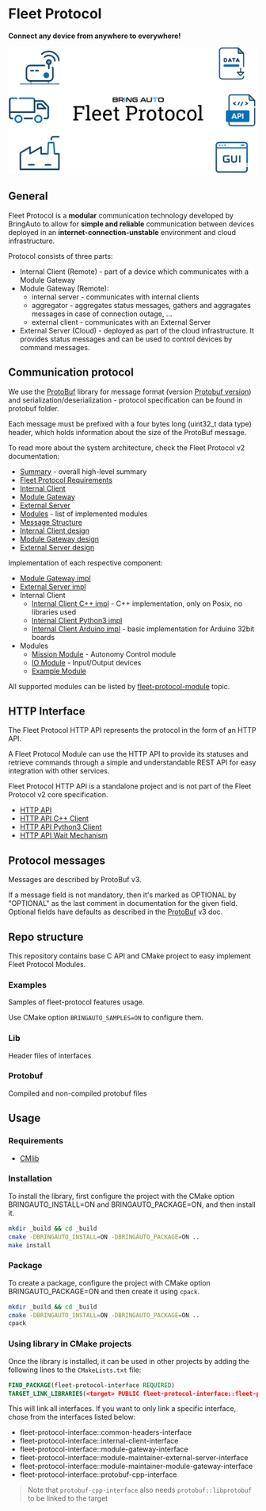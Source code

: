 # Fleet Protocol

**Connect any device from anywhere to everywhere!**

![Fleet Protocol](./doc/img/FleetProtocolImg.webp)


## General

Fleet Protocol is a **modular** communication technology developed by BringAuto to allow for **simple and reliable** communication between
devices deployed in an **internet-connection-unstable** environment and cloud infrastructure.

Protocol consists of three parts:

- Internal Client (Remote) - part of a device which communicates with a Module Gateway
- Module Gateway (Remote):
  - internal server - communicates with internal clients
  - aggregator - aggregates status messages, gathers and aggragates messages in case of connection outage, ...
  - external client - communicates with an External Server
- External Server (Cloud) - deployed as part of the cloud infrastructure. It provides status messages and can be used to control devices by command messages.

## Communication protocol

We use the [ProtoBuf] library for message format (version [Protobuf version]) and serialization/deserialization - protocol
specification
can be found in protobuf folder.

Each message must be prefixed with a four bytes long (uint32_t data type) header, which holds
information about the size of the ProtoBuf message.

To read more about the system architecture, check the Fleet Protocol v2 documentation:

- [Summary] - overall high-level summary
- [Fleet Protocol Requirements]
- [Internal Client]
- [Module Gateway]
- [External Server]
- [Modules] - list of implemented modules
- [Message Structure]
- [Internal Client design]
- [Module Gateway design]
- [External Server design]

Implementation of each respective component:

- [Module Gateway impl]
- [External Server impl]
- Internal Client
  - [Internal Client C++ impl] - C++ implementation, only on Posix, no libraries used
  - [Internal Client Python3 impl]
  - [Internal Client Arduino impl] - basic implementation for Arduino 32bit boards
- Modules
  - [Mission Module] - Autonomy Control module
  - [IO Module] - Input/Output devices
  - [Example Module]

All supported modules can be listed by [fleet-protocol-module] topic.

## HTTP Interface

The Fleet Protocol HTTP API represents the protocol in the form of an HTTP API.

A Fleet Protocol Module can use the HTTP API to provide its statuses and retrieve commands
through a simple and understandable REST API for easy integration with other services.

Fleet Protocol HTTP API is a standalone project and is not part of the Fleet Protocol v2 core specification.

- [HTTP API]
- [HTTP API C++ Client]
- [HTTP API Python3 Client]
- [HTTP API Wait Mechanism]

## Protocol messages

Messages are described by ProtoBuf v3.

If a message field is not mandatory, then it's marked as OPTIONAL by "OPTIONAL"
as the last comment in documentation for the given field.
Optional fields have defaults as described in the [ProtoBuf] v3 doc.

## Repo structure

This repository contains base C API and CMake project to easy
implement Fleet Protocol Modules.

### Examples

Samples of fleet-protocol features usage.

Use CMake option `BRINGAUTO_SAMPLES=ON` to configure them.

### Lib

Header files of interfaces

### Protobuf

Compiled and non-compiled protobuf files

## Usage

### Requirements

- [CMlib](https://github.com/cmakelib/cmakelib)

### Installation

To install the library, first configure the project with the CMake option BRINGAUTO_INSTALL=ON and BRINGAUTO_PACKAGE=ON, and then install it.

```bash
mkdir _build && cd _build
cmake -DBRINGAUTO_INSTALL=ON -DBRINGAUTO_PACKAGE=ON ..
make install
```

### Package

To create a package, configure the project with CMake option BRINGAUTO_PACKAGE=ON and then create it using `cpack`.

```bash
mkdir _build && cd _build
cmake -DBRINGAUTO_INSTALL=ON -DBRINGAUTO_PACKAGE=ON ..
cpack
```

### Using library in CMake projects

Once the library is installed, it can be used in other projects by adding the following lines to the `CMakeLists.txt`
file:

```cmake
FIND_PACKAGE(fleet-protocol-interface REQUIRED)
TARGET_LINK_LIBRARIES(<target> PUBLIC fleet-protocol-interface::fleet-protocol-interface)
```

This will link all interfaces. If you want to only link a specific interface, chose from the interfaces listed below:

- fleet-protocol-interface::common-headers-interface
- fleet-protocol-interface::internal-client-interface
- fleet-protocol-interface::module-gateway-interface
- fleet-protocol-interface::module-maintainer-external-server-interface
- fleet-protocol-interface::module-maintainer-module-gateway-interface
- fleet-protocol-interface::protobuf-cpp-interface

> Note that `protobuf-cpp-interface` also needs `protobuf::libprotobuf` to be linked to the target

[ProtoBuf]: https://developers.google.com/protocol-buffers
[Protobuf version]: https://github.com/protocolbuffers/protobuf/releases/tag/v3.21.12
[Summary]: https://ref.bringautofleet.com/r/protocol/v2/2.0.1/summary
[Fleet Protocol Requirements]: https://ref.bringautofleet.com/r/protocol/v2/2.0.1/protocol-requirements
[Internal Client]: https://ref.bringautofleet.com/r/protocol/v2/2.0.1/internal-client
[Module Gateway]: https://ref.bringautofleet.com/r/protocol/v2/2.0.1/module-gateway
[External Server]: https://ref.bringautofleet.com/r/protocol/v2/2.0.1/external-server
[Modules]: https://ref.bringautofleet.com/r/protocol/v2/2.0.1/modules
[Message Structure]: https://ref.bringautofleet.com/r/protocol/v2/2.0.1/message-structure
[Internal Client design]: https://ref.bringautofleet.com/r/protocol/v2/2.0.1/internal-client-design
[Module Gateway design]: https://ref.bringautofleet.com/r/protocol/v2/2.0.1/module-gateway-design
[External Server design]: https://ref.bringautofleet.com/r/protocol/v2/2.0.1/external-server-design
[HTTP API]: https://ref.bringautofleet.com/r/protocol/http-api/1.0.0/http-api
[HTTP API Wait Mechanism]: https://ref.bringautofleet.com/r/protocol/http-api/1.0.0/wait-mechanism
[HTTP API C++ Client]: https://github.com/bringauto/fleet-protocol-http-client-cxx
[HTTP API Python3 Client]: https://github.com/bringauto/fleet-protocol-http-client-python
[fleet-protocol-module]: https://github.com/topics/fleet-protocol-module
[Module Gateway impl]: https://github.com/bringauto/module-gateway
[External Server impl]: https://github.com/bringauto/external-server
[Internal Client C++ impl]: https://github.com/bringauto/internal-client-cpp
[Internal Client Python3 impl]: https://github.com/bringauto/internal-client-python
[Internal Client Arduino impl]: https://github.com/bringauto/internal-client-arduino
[Mission Module]: https://github.com/bringauto/mission-module
[IO Module]: https://github.com/bringauto/io-module
[Example Module]: https://github.com/bringauto/example-module

